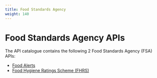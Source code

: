 ```yaml
---
title: Food Standards Agency
weight: 140
---
```


# Food Standards Agency APIs

The API catalogue contains the following 2 Food Standards Agency (FSA) APIs:

- [Food Alerts](Food_Alerts/)
- [Food Hygiene Ratings Scheme (FHRS)](Food_Hygiene_Ratings_Scheme_(FHRS)/)
